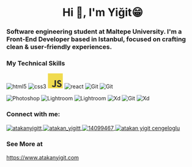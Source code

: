 <h1 align="center">Hi 👋, I'm Yiğit😁</h1>
<h3 align="left">Software engineering student at Maltepe University. I'm a Front-End Developer based in Istanbul, focused on crafting clean & user‑friendly experiences.</h3>

<h3 align="left">My Technical Skills</h3>
<p align="left"> 
        <img src = "https://seeklogo.com/images/H/html5-without-wordmark-color-logo-14D252D878-seeklogo.com.png" alt="html5" width="39" height="41"/> 
        <img src = "https://seeklogo.com/images/C/css-3-logo-023C1A7171-seeklogo.com.png" alt="css3" width="39" height="41"/>    
        <img src = "https://raw.githubusercontent.com/devicons/devicon/master/icons/javascript/javascript-original.svg" alt="javascript" width="40" height="40"/>
        <img src = "https://reactnative.dev/img/header_logo.svg" alt="react" width="44" height="44"/> 
        <img src = "https://seeklogo.com/images/G/git-logo-A1D01DDA30-seeklogo.com.png" alt="Git" width="40" height="40"/> 
        <img src = "https://seeklogo.com/images/F/firebase-logo-402F407EE0-seeklogo.com.png" alt="Git" width="40" height="40"/> 
</p>
<p align="left"> 
        <img src = "https://seeklogo.com/images/A/adobe-photoshop-cc-logo-CBD0AAA3A7-seeklogo.com.png" alt="Photoshop" width="40" height="40"/> 
        <img src = "https://seeklogo.com/images/A/adobe-lightroom-icon-cc-logo-6378CF48DC-seeklogo.com.png?v=638133710770000000" alt="Lightroom" width="40" height="40"/> 
        <img src = "https://seeklogo.com/images/A/adobe-illustrator-cc-logo-C1DC5A6D09-seeklogo.com.png" alt="Lightroom" width="40" height="40"/> 
        <img src = "https://seeklogo.com/images/A/adobe-xd-logo-64364E3A24-seeklogo.com.png" alt="Xd" width="40" height="40"/> 
        <img src = "https://seeklogo.com/images/N/npm-logo-F0E1FE956F-seeklogo.com.png" alt="Git" width="40" height="40"/> 
        <img src = "https://seeklogo.com/images/S/sass-logo-E41E7734A8-seeklogo.com.png" alt="Xd" width="40" height="40"/> 
</p>

<h3 align="left">Connect with me:</h3>
<p align="left">
    <a href="https://www.instagram.com/atakan_yigitt/" target="blank">
        <img align="center" src="https://raw.githubusercontent.com/rahuldkjain/github-profile-readme-generator/master/src/images/icons/Social/instagram.svg" alt="atakanyi̇gi̇tt" height="30" width="40" />
    </a>
    <a href="https://twitter.com/atakan_yigitt" target="blank">
        <img align="center" src="https://raw.githubusercontent.com/rahuldkjain/github-profile-readme-generator/master/src/images/icons/Social/twitter.svg" alt="atakan_yigitt" height="30" width="40" />
    </a>
    <a href="https://stackoverflow.com/users/14099467" target="blank">
        <img align="center" src="https://raw.githubusercontent.com/rahuldkjain/github-profile-readme-generator/master/src/images/icons/Social/stack-overflow.svg" alt="14099467" height="30" width="40" />
    </a>
    <a href="https://www.linkedin.com/in/atakan-yigit-cengeloglu/" target="blank">
        <img align="center" src="https://seeklogo.com/images/L/linkedin-icon-logo-57AEED2A37-seeklogo.com.png" alt="atakan yi̇gi̇t cengeloglu" height="30" width="30" />
    </a>
</p>

<h3>See More at</h3>
<a href="https://www.atakanyigit.com" target="blank">https://www.atakanyigit.com</a>
